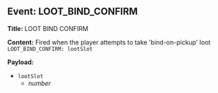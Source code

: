 ## Event: LOOT_BIND_CONFIRM

**Title:** LOOT BIND CONFIRM

**Content:**
Fired when the player attempts to take 'bind-on-pickup' loot
`LOOT_BIND_CONFIRM: lootSlot`

**Payload:**
- `lootSlot`
  - *number*